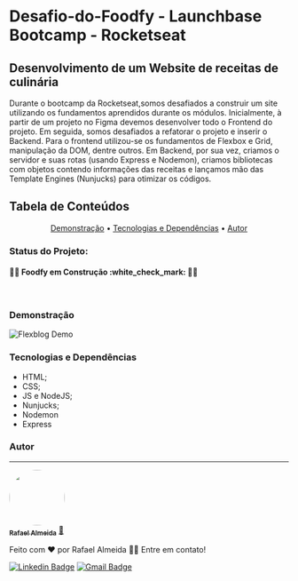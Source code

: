 # Desafio-do-Foodfy - Launchbase Bootcamp - Rocketseat
## Desenvolvimento de um Website de receitas de culinária
Durante o bootcamp da Rocketseat,somos desafiados a construir um site utilizando os fundamentos aprendidos durante os módulos. Inicialmente, à partir de um projeto no Figma devemos desenvolver todo o Frontend do projeto. Em seguida, somos desafiados a refatorar o projeto e inserir o Backend. Para o frontend utilizou-se os fundamentos de Flexbox e Grid, manipulação da DOM, dentre outros. Em Backend, por sua vez, criamos o servidor e suas rotas (usando Express e Nodemon), criamos bibliotecas com objetos contendo informações das receitas e lançamos mão das Template Engines (Nunjucks) para otimizar os códigos.

## Tabela de Conteúdos
<p align="center">
 <a href="#demo">Demonstração</a> •
 <a href="#tecnologias">Tecnologias e Dependências</a> • 
 <a href="#autor">Autor</a>
</p>

### Status do Projeto:
<h4> 
	 🚧🚨 Foodfy em Construção :white_check_mark: 🚀🚧
</h4> <br>

### Demonstração
![Flexblog Demo](https://github.com/alsantosrafael/Curso-Origamid---Flexbox/blob/master/demo_flexblog-min.gif)


### Tecnologias e Dependências
<ul>
  <li>HTML;</li>
  <li>CSS;</li>
  <li>JS e NodeJS;</li>
  <li>Nunjucks;</li>
  <li>Nodemon</li>
  <li>Express</li>
</ul>


### Autor
---

<a href="https://github.com/alsantosrafael/">
 <img style="border-radius: 50%;" src="https://avatars1.githubusercontent.com/u/60659321?s=460&u=f7b85d61e01a491287fce14c7e9bc0ee74475cc8&v=4" width="100px;" alt=""/>
 <br />
 <sub><b>Rafael Almeida</b></sub></a> <a href="https://github.com/alsantosrafael" title="Github">🚀</a>


Feito com ❤️ por Rafael Almeida 👋🏽 Entre em contato!

 [![Linkedin Badge](https://img.shields.io/badge/-Rafael-blue?style=flat-square&logo=Linkedin&logoColor=white&link=https://www.linkedin.com/in/rafaalms/)](https://www.linkedin.com/in/rafaalms/) 
[![Gmail Badge](https://img.shields.io/badge/-rafael.profeng@gmail.com-c14438?style=flat-square&logo=Gmail&logoColor=white&link=mailto:rafael.profeng@gmail.com)](mailto:rafael.profeng@gmail.com)
